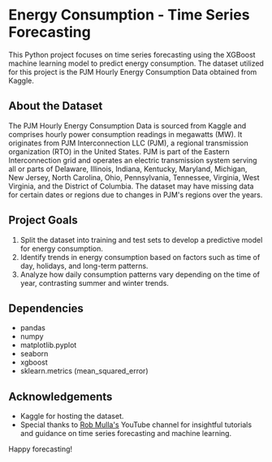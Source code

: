 # Energy Consumption - Time Series Forecasting

This Python project focuses on time series forecasting using the XGBoost machine learning model to predict energy consumption. The dataset utilized for this project is the PJM Hourly Energy Consumption Data obtained from Kaggle.

## About the Dataset

The PJM Hourly Energy Consumption Data is sourced from Kaggle and comprises hourly power consumption readings in megawatts (MW). It originates from PJM Interconnection LLC (PJM), a regional transmission organization (RTO) in the United States. PJM is part of the Eastern Interconnection grid and operates an electric transmission system serving all or parts of Delaware, Illinois, Indiana, Kentucky, Maryland, Michigan, New Jersey, North Carolina, Ohio, Pennsylvania, Tennessee, Virginia, West Virginia, and the District of Columbia. The dataset may have missing data for certain dates or regions due to changes in PJM's regions over the years.

## Project Goals

1. Split the dataset into training and test sets to develop a predictive model for energy consumption.
2. Identify trends in energy consumption based on factors such as time of day, holidays, and long-term patterns.
3. Analyze how daily consumption patterns vary depending on the time of year, contrasting summer and winter trends.

## Dependencies

- pandas
- numpy
- matplotlib.pyplot
- seaborn
- xgboost
- sklearn.metrics (mean_squared_error)

## Acknowledgements

- Kaggle for hosting the dataset.
- Special thanks to [Rob Mulla's](https://www.youtube.com/@robmulla) YouTube channel for insightful tutorials and guidance on time series forecasting and machine learning.


Happy forecasting!

